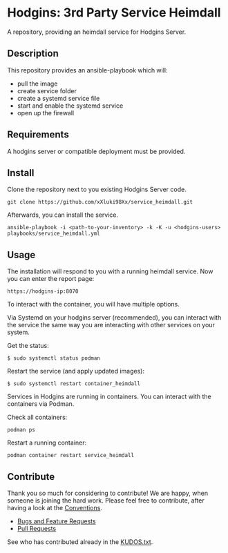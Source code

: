 <!--
Shields
Headers
-->

# Hodgins: 3rd Party Service Heimdall

A repository, providing an heimdall service for Hodgins Server.

## Description

This repository provides an ansible-playbook which will:

- pull the image
- create service folder
- create a systemd service file
- start and enable the systemd service
- open up the firewall

## Requirements

A hodgins server or compatible deployment must be provided.

## Install

Clone the repository next to you existing Hodgins Server code.

```
git clone https://github.com/xXluki98Xx/service_heimdall.git
```

Afterwards, you can install the service.

```
ansible-playbook -i <path-to-your-inventory> -k -K -u <hodgins-users> playbooks/service_heimdall.yml
```

## Usage

The installation will respond to you with a running heimdall service.
Now you can enter the report page:

```
https://hodgins-ip:8070
```

To interact with the container, you will have multiple options.

Via Systemd on your hodgins server (recommended), you can interact with the service
the same way you are interacting with other services on your system.

Get the status:

```
$ sudo systemctl status podman
```

Restart the service (and apply updated images):

```
$ sudo systemctl restart container_heimdall
```

Services in Hodgins are running in containers. You can interact with the containers
via Podman.

Check all containers:

```
podman ps
```

Restart a running container:

```
podman container restart service_heimdall
```

## Contribute

Thank you so much for considering to contribute! We are happy, when someone is
joining the hard work. Please feel free to contribute, after having a look at
the [Conventions](https://github.com/while-true-do/doc-library/).

- [Bugs and Feature Requests](https://github.com/xXluki98Xx/service_heimdall/issues)
- [Pull Requests](https://github.com/xXluki98Xx/service_heimdall/pulls)

See who has contributed already in the [KUDOS.txt](KUDOS.txt).
